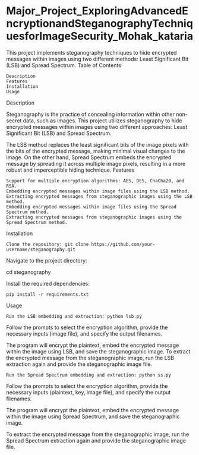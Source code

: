 # Major_Project_ExploringAdvancedEncryptionandSteganographyTechniquesforImageSecurity_Mohak_kataria


This project implements steganography techniques to hide encrypted messages within images using two different methods: Least Significant Bit (LSB) and Spread Spectrum.
Table of Contents

    Description
    Features
    Installation
    Usage

Description

Steganography is the practice of concealing information within other non-secret data, such as images. This project utilizes steganography to hide encrypted messages within images using two different approaches: Least Significant Bit (LSB) and Spread Spectrum.

The LSB method replaces the least significant bits of the image pixels with the bits of the encrypted message, making minimal visual changes to the image. On the other hand, Spread Spectrum embeds the encrypted message by spreading it across multiple image pixels, resulting in a more robust and imperceptible hiding technique.
Features

    Support for multiple encryption algorithms: AES, DES, ChaCha20, and RSA.
    Embedding encrypted messages within image files using the LSB method.
    Extracting encrypted messages from steganographic images using the LSB method.
    Embedding encrypted messages within image files using the Spread Spectrum method.
    Extracting encrypted messages from steganographic images using the Spread Spectrum method.

Installation

    Clone the repository: git clone https://github.com/your-username/steganography.git

Navigate to the project directory:

cd steganography

Install the required dependencies:

    pip install -r requirements.txt

Usage

    Run the LSB embedding and extraction: python lsb.py


Follow the prompts to select the encryption algorithm, provide the necessary inputs (image file), and specify the output filenames.

The program will encrypt the plaintext, embed the encrypted message within the image using LSB, and save the steganographic image.
To extract the encrypted message from the steganographic image, run the LSB extraction again and provide the steganographic image file.

    Run the Spread Spectrum embedding and extraction: python ss.py

Follow the prompts to select the encryption algorithm, provide the necessary inputs (plaintext, key, image file), and specify the output filenames.

The program will encrypt the plaintext, embed the encrypted message within the image using Spread Spectrum, and save the steganographic image.

To extract the encrypted message from the steganographic image, run the Spread Spectrum extraction again and provide the steganographic image file.
